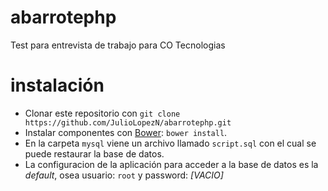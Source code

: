 # abarrotephp
Test para entrevista de trabajo para CO Tecnologias

# instalación
* Clonar este repositorio con `git clone https://github.com/JulioLopezN/abarrotephp.git` 
* Instalar componentes con [Bower](http://bower.io): `bower install`.
* En la carpeta `mysql` viene un archivo llamado `script.sql` con el cual se puede restaurar la base de datos.
* La configuracion de la aplicación para acceder a la base de datos es la *default*, osea usuario: `root` y password: *[VACIO]*
